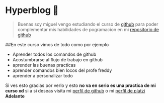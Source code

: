 # Hyperblog 💚

>Buenas soy miguel vengo estudiando el curso de [github](https://platzi.com/cursos/git-github/ "github") para poder complementar mis habilidades de pogramacion en mi [repositorio de github](https://github.com/Miguelonchas222/Blog-de-juanito-pistolas "repositorio de github")

##En este curso vimos de todo como por ejemplo

* Aprender todos los comandos de github
* Acostumbrarse al flujo de trabajo en github
* aprender las buenas practicas
* aprender comandos bien locos del profe freddy
* aprender a personalizar todo


Si ves esto gracias por verlo y esto **no va en serio es una practica de mi curso xd** si a si deseas visita mi [perfil de github](https://github.com/Miguelonchas222 "perfil de github") 
o mi [perfil de platzi](https://platzi.com/p/Miguelonchas/ "perfil de platzi")
**Adelante**

